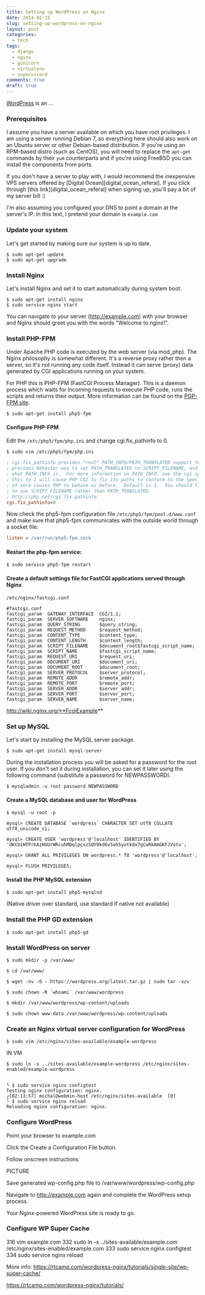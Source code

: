 ```yaml
---
title: Setting up WordPress on Nginx
date: 2014-02-15
slug: setting-up-wordpress-on-nginx
layout: post
categories:
  - tech
tags:
  - django
  - nginx
  - gunicorn
  - virtualenv
  - supervisord
comments: true
draft: true
---
```


[WordPress](http://wordpress.org/) is an ...

<!-- more -->

### Prerequisites

I assume you have a server available on which you have root privileges. I am using a server running Debian 7, so everything here should also work on an Ubuntu server or other Debian-based distribution. If you're using an RPM-based distro (such as CentOS), you will need to replace the `apt-get` commands by their `yum` counterparts and if you're using FreeBSD you can install the components from ports.

If you don't have a server to play with, I would recommend the inexpensive VPS servers offered by [Digital Ocean][digital_ocean_referal]. If you click through [this link][digital_ocean_referal] when signing up, you'll pay a bit of my server bill :)

I'm also assuming you configured your DNS to point a domain at the server's IP. In this text, I pretend your domain is `example.com`

### Update your system

Let's get started by making sure our system is up to date.

    $ sudo apt-get update
    $ sudo apt-get upgrade


### Install Nginx

Let's install Nginx and set it to start automatically during system boot.

    $ sudo apt-get install nginx
    $ sudo service nginx start

You can navigate to your server (http://example.com) with your browser and Nginx should greet you with the words "Welcome to nginx!".


### Install PHP-FPM

Under Apache PHP code is executed by the web server (via mod_php). The Nginx philosophy is somewhat different. It's a reverse proxy rather then a server, so it's not running any code itself. Instead it can serve (proxy) data generated by CGI applications running on your system.

For PHP this is PHP-FPM (FastCGI Process Manager). This is a daemon process which waits for incoming requests to execute PHP code, runs the scripts and returns their output. More information can be found on the [PGP-FPM site](http://php-fpm.org/).

    $ sudo apt-get install php5-fpm

#### Configure PHP-FPM

Edit the `/etc/php5/fpm/php.ini` and change cgi.fix_pathinfo to 0.

    $ sudo vim /etc/php5/fpm/php.ini

```ini
; cgi.fix_pathinfo provides *real* PATH_INFO/PATH_TRANSLATED support for CGI.  PHP's
; previous behavior was to set PATH_TRANSLATED to SCRIPT_FILENAME, and to not grok
; what PATH_INFO is.  For more information on PATH_INFO, see the cgi specs.  Setting
; this to 1 will cause PHP CGI to fix its paths to conform to the spec.  A setting
; of zero causes PHP to behave as before.  Default is 1.  You should fix your scripts
; to use SCRIPT_FILENAME rather than PATH_TRANSLATED.
; http://php.net/cgi.fix-pathinfo
cgi.fix_pathinfo=0
```

Now check the php5-fpm configuration file `/etc/php5/fpm/pool.d/www.conf` and make sure that php5-fpm communicates with the outside world through a socket file:

```ini
listen = /var/run/php5-fpm.sock
```


#### Restart the php-fpm service:

    $ sudo service php5-fpm restart


#### Create a default settings file for FastCGI applications served through Nginx

    /etc/nginx/fastcgi.conf

```nginx
#fastcgi.conf
fastcgi_param  GATEWAY_INTERFACE  CGI/1.1;
fastcgi_param  SERVER_SOFTWARE    nginx;
fastcgi_param  QUERY_STRING       $query_string;
fastcgi_param  REQUEST_METHOD     $request_method;
fastcgi_param  CONTENT_TYPE       $content_type;
fastcgi_param  CONTENT_LENGTH     $content_length;
fastcgi_param  SCRIPT_FILENAME    $document_root$fastcgi_script_name;
fastcgi_param  SCRIPT_NAME        $fastcgi_script_name;
fastcgi_param  REQUEST_URI        $request_uri;
fastcgi_param  DOCUMENT_URI       $document_uri;
fastcgi_param  DOCUMENT_ROOT      $document_root;
fastcgi_param  SERVER_PROTOCOL    $server_protocol;
fastcgi_param  REMOTE_ADDR        $remote_addr;
fastcgi_param  REMOTE_PORT        $remote_port;
fastcgi_param  SERVER_ADDR        $server_addr;
fastcgi_param  SERVER_PORT        $server_port;
fastcgi_param  SERVER_NAME        $server_name;
```

http://wiki.nginx.org/**FcgiExample**


### Set up MySQL

Let's start by installing the MySQL server package.

    $ sudo apt-get install mysql-server

During the installation process you will be asked for a password for the root user. If you don't set it during installation, you can set it later using the following command (substitute a password for NEWPASSWORD).

    $ mysqladmin -u root password NEWPASSWORD

#### Create a MySQL database and user for WordPress

    $ mysql -u root -p

    mysql> CREATE DATABASE `wordpress` CHARACTER SET utf8 COLLATE utf8_unicode_ci;

    mysql> CREATE USER 'wordpress'@'localhost' IDENTIFIED BY 'dKtbiHTPrkAzHUUrWRcuhMDqlpcszSQY0kd6vSoh5yotkdx7gCwRkAmGKFJVotu';

    mysql> GRANT ALL PRIVILEGES ON wordpress.* TO 'wordpress'@'localhost';

    mysql> FLUSH PRIVILEGES;



#### Install the PHP MySQL extension


    $ sudo apt-get install php5-mysqlnd

(Native driver over standard, use standard if native not available)


### Install the PHP GD extension

    $ sudo apt-get install php5-gd


### Install WordPress on server

    $ sudo mkdir -p /var/www/

    $ cd /var/www/

    $ wget -nv -O - https://wordpress.org/latest.tar.gz | sudo tar -xzv

    $ sudo chown -R `whoami` /var/www/wordpress

    $ mkdir /var/www/wordpress/wp-content/uploads

    $ sudo chown www-data /var/www/wordpress/wp-content/uploads


### Create an Nginx virtual server configuration for WordPress


    $ sudo vim /etc/nginx/sites-available/example-wordpress


IN VM


    $ sudo ln -s ../sites-available/example-wordpress /etc/nginx/sites-enabled/example-wordpress


    └ $ sudo service nginx configtest
    Testing nginx configuration: nginx.
    ┌[02:13:57] michal@webmin-host /etc/nginx/sites-available  [0]
    └ $ sudo service nginx reload
    Reloading nginx configuration: nginx.


### Configure WordPress

Point your browser to example.com

Click the Create a Configuration File button.

Follow onscreen instructions

PICTURE


Save generated wp-config.php file to /var/www/wordpress/wp-config.php

Navigate to http://example.com again and complete the WordPress setup process.



Your Nginx-powered WordPress site is ready to go.


### Configure WP Super Cache


316  vim example.com
332  sudo ln -s ../sites-available/example.com /etc/nginx/sites-enabled/example.com
333  sudo service nginx configtest
334  sudo service nginx reload



More info:
https://rtcamp.com/wordpress-nginx/tutorials/single-site/wp-super-cache/



https://rtcamp.com/wordpress-nginx/tutorials/